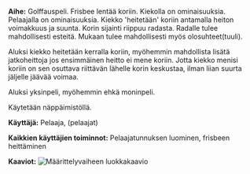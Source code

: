 **Aihe:** Golffauspeli. Frisbee lentää koriin.
Kiekolla on ominaisuuksia. Pelaajalla on ominaisuuksia. Kiekko 'heitetään' koriin antamalla heiton voimakkuus ja suunta. Korin sijainti riippuu radasta. Radalle tulee mahdollisesti esteitä. Mukaan tulee mahdollisesti myös olosuhteet(tuuli).

Aluksi kiekko heitetään kerralla koriin, myöhemmin mahdollista lisätä jatkoheittoja jos ensimmäinen heitto ei mene koriin. Jotta kiekko menisi koriin on sen osuttava riittävän lähelle korin keskustaa, ilman liian suurta jäljelle jäävää voimaa.

Aluksi yksinpeli, myöhemmin ehkä moninpeli.

Käytetään näppäimistöllä.

**Käyttäjä:** Pelaaja, (pelaajat)

**Kaikkien käyttäjien toiminnot:** Pelaajatunnuksen luominen, frisbeen heittäminen

**Kaaviot:** ![Määrittelyvaiheen luokkakaavio](https://htmlpreview.github.io/?https://github.com/towv/golf/blob/master/dokumentaatio/Kaaviot/luokkakaavio.jpg)
